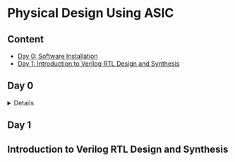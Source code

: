# Physical Design Using ASIC

## Content
- [Day 0: Software Installation](#day-0)
- [Day 1: Introduction to Verilog RTL Design and Synthesis](#day-1)

## Day 0
<details > 
### Software Installation

<details > 
    
<summary><mark>Icarus verilog</mark></summary>
 <br>   
<p>Icarus Verilog (iverilog) is a popular open-source Verilog simulator. It allows you to compile and simulate Verilog code, making it a valuable tool for hardware description language (HDL) development and testing.

To install Icarus Verilog on Ubuntu, use the following command in the terminal:</p>

```bash
$ sudo apt-get update
$ sudo apt-get install iverilog

```
Screenshot after installation-
![iverilog](https://github.com/akhiiasati/Akhil_IIITB/assets/43675821/dd7e5d71-c77c-4709-a943-dcd79d88957a)

</details>
<details>
<summary>Yosys</summary>
<br>
<p>Yosys is a powerful open-source tool for Verilog synthesis. It allows you to convert RTL (Register Transfer Level) code written in Verilog into a gate-level representation, such as a netlist. This netlist can then be used for further analysis, optimization, and implementation in various digital design flows.

To install Yosys on Ubuntu, use the following command in the terminal:</p>

```bash
$ git clone https://github.com/YosysHQ/yosys.git
$ cd yosys-master 
$ sudo apt install make (If make is not installed please install it) 
$ sudo apt-get install build-essential clang bison flex \
    libreadline-dev gawk tcl-dev libffi-dev git \
    graphviz xdot pkg-config python3 libboost-system-dev \
    libboost-python-dev libboost-filesystem-dev zlib1g-dev
$ make config-gcc
$ make 
$ sudo make install
```
Screenshot after installation-
![Yosys](https://github.com/akhiiasati/Akhil_IIITB/assets/43675821/edca2369-c785-4b3e-80ef-b768361f0444)


</details>

<details>
<summary>GTKWave</summary>
    <br>
<p> 
GTKWave is a popular open-source waveform viewer for digital and analog electronic circuits. It is commonly used to visualize and analyze simulation results from digital hardware description languages like VHDL (VHSIC Hardware Description Language) and Verilog.

To install GTKwave on Ubuntu, use the following command in the terminal:</p>

```bash
$ sudo apt update
$ sudo apt install gtkwave
```
Screenshot after installation-
![GTKwave](https://github.com/akhiiasati/Akhil_IIITB/assets/43675821/210934bb-e8e1-479d-afae-d0d2807e61ed)

</details>


<details>
<summary>OpenSTA</summary></summary>
<br>
    
<p>OpenSTA (Open Static Timing Analysis) is an open-source software tool used for Static Timing Analysis (STA) of digital integrated circuits. STA is a crucial step in digital design verification and optimization to ensure that the circuit meets its timing requirements, especially with regard to clock frequency and setup/hold times.

To install OpenSTA on Ubuntu, use the following command in the terminal: </p>

```bash
https://github.com/The-OpenROAD-Project/OpenSTA
```

```bash
$ sudo apt-get install cmake
$ sudo apt-get install clang
$ sudo apt-get install gcc
$ sudo apt-get install tcl
$ sudo apt-get install swig
$ sudo apt-get install bison
$ sudo apt-get install flex
```

Installation commands for openSTA
```bash
$ git clone https://github.com/The-OpenROAD-Project/OpenSTA.git
$ cd OpenSTA
$ mkdir build
$ cd build
$ cmake ..
$ make
```
Screenshot after installation-
![STA](https://github.com/akhiiasati/Akhil_IIITB/assets/43675821/1dec98a7-9bf6-4367-bf26-fd42dbc9594a)

</details>


<details>
<summary>NGSpice</summary>
    <br>
<p>NGSpice (Next Generation Spice) is an open-source electronic circuit simulator that is widely used for analog, digital, and mixed-signal circuit simulations. It is based on the original SPICE (Simulation Program with Integrated Circuit Emphasis) simulator, which was developed at the University of California, Berkeley, in the 1970s.</p>    

<p>To install NGspice on Ubuntu, use the following command in the terminal: </p>

After downloading the tarball from https://sourceforge.net/projects/ngspice/files/ to a local directory, unpack it using:

```bash
$ tar -zxvf ngspice-37.tar.gz
$ cd ngspice-37
$ mkdir release
$ cd release
$ ../configure  --with-x --with-readline=yes --disable-debug
$ make
$ sudo make install
```
Screenshot after installation-

![ngspice](https://github.com/akhiiasati/Akhil_IIITB/assets/43675821/0a0f66d0-e963-4203-bf73-a3a48acfd93c)


    
</details>

<details>
<summary>Magic</summary>
    <br>
 <p>Magic is an open-source VLSI (Very-Large-Scale Integration) layout tool used in Electronic Design Automation (EDA) for the physical design of integrated circuits. It is primarily focused on the layout and design of digital and analog circuits. Magic is widely used in academia and research communities for designing integrated circuits at various levels of abstraction.</p>   

<p>To install Magic on Ubuntu, use the following command in the terminal: </p>

```bash
$   sudo apt-get install m4
$   sudo apt-get install tcsh
$   sudo apt-get install csh
$   sudo apt-get install libx11-dev
$   sudo apt-get install tcl-dev tk-dev
$   sudo apt-get install libcairo2-dev
$   sudo apt-get install mesa-common-dev libglu1-mesa-dev
$   sudo apt-get install libncurses-dev
$   git clone https://github.com/RTimothyEdwards/magic
$   cd magic
$   ./configure
$   make
$   sudo make install

```
Screenshot after installation-
![Screenshot from 2023-07-31 21-35-44](https://github.com/akhiiasati/Akhil_IIITB/assets/43675821/cefda874-22ed-4b78-ae7a-c4b150fd31f3)
    
</details>

<details>
<summary>OpenLANE</summary>
    <br>
    <p>OpenLANE is an open-source ASIC (Application-Specific Integrated Circuit) design flow that aims to automate the entire digital chip design process, from RTL (Register Transfer Level) synthesis to GDSII (Graphic Data System II) layout, and it includes all the steps in between. The project is developed by the VLSI CAD Group at the University of California, Los Angeles (UCLA), and it is part of the larger OpenROAD (Open Research for Advanced Chip Design) initiative.</p>
    
<p>To install OpenLANE on Ubuntu, use the following command in the terminal: </p>

```bash
$ sudo apt-get update
$ sudo apt-get upgrade
$ sudo apt install -y build-essential python3 python3-venv python3-pip make git
$ sudo apt install apt-transport-https ca-certificates curl software-properties-common
$ curl -fsSL https://download.docker.com/linux/ubuntu/gpg | sudo gpg --dearmor -o /usr/share/keyrings/docker-archive-keyring.gpg
$ echo "deb [arch=amd64 signed-by=/usr/share/keyrings/docker-archive-keyring.gpg] https://download.docker.com/linux/ubuntu $(lsb_release -cs) stable" | sudo tee /etc/apt/sources.list.d/docker.list > /dev/null
$ sudo apt update
$ sudo apt install docker-ce docker-ce-cli containerd.io
$ sudo docker run hello-world
$ sudo groupadd docker
$ sudo usermod -aG docker $USER
$ sudo reboot 
```

After Reboot
```bash
docker run hello-world
```

Screenshot after installation-
![OpenLANE](https://github.com/akhiiasati/Akhil_IIITB/assets/43675821/74d108c4-c5aa-406a-8f40-87b0e71f0c4e)

    
</details>
</details> 

## Day 1
<h2 id="Introduction to Verilog RTL Design and Synthesis"> Introduction to Verilog RTL Design and Synthesis </h2>
